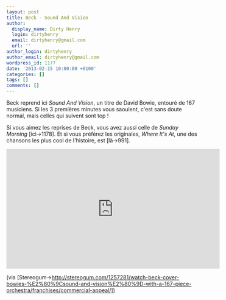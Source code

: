 ```yaml
---
layout: post
title: Beck - Sound And Vision
author:
  display_name: Dirty Henry
  login: dirtyhenry
  email: dirtyhenry@gmail.com
  url: ''
author_login: dirtyhenry
author_email: dirtyhenry@gmail.com
wordpress_id: 1177
date: '2013-02-15 10:00:00 +0100'
categories: []
tags: []
comments: []
---
```

Beck reprend ici *Sound And Vision*, un titre de David Bowie, entouré de 167 musiciens. Si les 3 premières minutes vous saoulent, c'est sans doute normal, mais celles qui suivent sont top !

Si vous aimez les reprises de Beck, vous avez aussi celle de *Sunday Morning* [ici->1178]. Et si vous préférez les originales, *Where It's At*, une des chansons les plus cool de l'histoire, est [là->991].

<iframe width="560" height="315" src="http://www.youtube.com/embed/QnOmrDzRrGQ" frameborder="0" allowfullscreen></iframe>

(via [Stereogum->http://stereogum.com/1257281/watch-beck-cover-bowies-%E2%80%9Csound-and-vision%E2%80%9D-with-a-167-piece-orchestra/franchises/commercial-appeal/])
